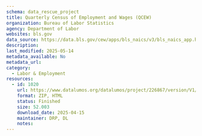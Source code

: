 ```yaml
---
schema: data_rescue_project 
title: Quarterly Census of Employment and Wages (QCEW)
organization: Bureau of Labor Statistics
agency: Department of Labor
websites: bls.gov
data_source: https://data.bls.gov/cew/apps/bls_naics/v3/bls_naics_app.htm#tab=search&naics=2022&keyword=%22retailers%22&searchType=indexes&filter=6_filter&sort=text_asc&resultIndex=0
description: 
last_modified: 2025-05-14
metadata_available: No
metadata_url: 
category:
  - Labor & Employment 
resources:
  - id: 1020
    url: https://www.datalumos.org/datalumos/project/226867/version/V1/view
    format: ZIP, HTML
    status: Finished
    size: 52.003
    download_date: 2025-04-15
    maintainer: DRP, DL
    notes: 
---
```

